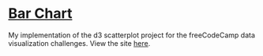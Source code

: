 # [Bar Chart](https://www.freecodecamp.org/learn/data-visualization/data-visualization-projects/visualize-data-with-a-bar-chart)
My implementation of the d3 scatterplot project for the freeCodeCamp data visualization challenges. View the site [here](https://eastraining.github.io/fcc-scatterplot-d3/).
